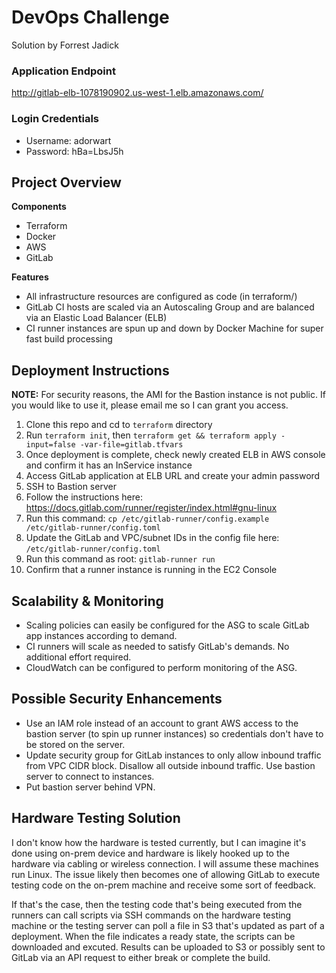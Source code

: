 # DevOps Challenge
Solution by Forrest Jadick

### Application Endpoint
http://gitlab-elb-1078190902.us-west-1.elb.amazonaws.com/

### Login Credentials
- Username: adorwart
- Password: hBa=LbsJ5h

## Project Overview

**Components**
- Terraform
- Docker
- AWS
- GitLab

**Features**
- All infrastructure resources are configured as code (in terraform/)
- GitLab CI hosts are scaled via an Autoscaling Group and are balanced via an Elastic Load Balancer (ELB)
- CI runner instances are spun up and down by Docker Machine for super fast build processing

## Deployment Instructions

**NOTE:** For security reasons, the AMI for the Bastion instance is not public. If you would like to use it, please email me so I can grant you access.

1. Clone this repo and cd to `terraform` directory
2. Run `terraform init`, then `terraform get && terraform apply -input=false -var-file=gitlab.tfvars`
3. Once deployment is complete, check newly created ELB in AWS console and confirm it has an InService instance
4. Access GitLab application at ELB URL and create your admin password
5. SSH to Bastion server
6. Follow the instructions here: https://docs.gitlab.com/runner/register/index.html#gnu-linux
7. Run this command: `cp /etc/gitlab-runner/config.example /etc/gitlab-runner/config.toml`
8. Update the GitLab and VPC/subnet IDs in the config file here: `/etc/gitlab-runner/config.toml`
9. Run this command as root: `gitlab-runner run`
10. Confirm that a runner instance is running in the EC2 Console

## Scalability & Monitoring

- Scaling policies can easily be configured for the ASG to scale GitLab app instances according to demand.
- CI runners will scale as needed to satisfy GitLab's demands. No additional effort required.
- CloudWatch can be configured to perform monitoring of the ASG.

## Possible Security Enhancements

- Use an IAM role instead of an account to grant AWS access to the bastion server (to spin up runner instances) so credentials don't have to be stored on the server.
- Update security group for GitLab instances to only allow inbound traffic from VPC CIDR block. Disallow all outside inbound traffic. Use bastion server to connect to instances.
- Put bastion server behind VPN.

## Hardware Testing Solution

I don't know how the hardware is tested currently, but I can imagine it's done using on-prem device and hardware is likely hooked up to the hardware via cabling or wireless connection. I will assume these machines run Linux. The issue likely then becomes one of allowing GitLab to execute testing code on the on-prem machine and receive some sort of feedback.

If that's the case, then the testing code that's being executed from the runners can call scripts via SSH commands on the hardware testing machine or the testing server can poll a file in S3 that's updated as part of a deployment. When the file indicates a ready state, the scripts can be downloaded and excuted. Results can be uploaded to S3 or possibly sent to GitLab via an API request to either break or complete the build.
